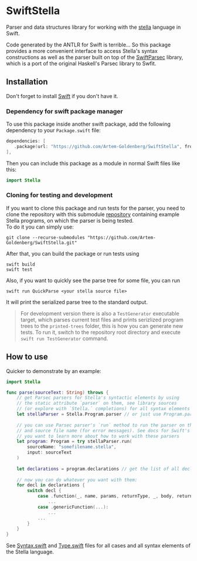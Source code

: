 #  SwiftStella

Parser and data structures library for working with 
the [stella](https://fizruk.github.io/stella/) language in Swift.

Code generated by the ANTLR for Swift is terrible... So this package provides a more
convenient interface to access Stella's syntax constructions as well as the parser
built on top of the [SwiftParsec](https://github.com/davedufresne/SwiftParsec) 
library, which is a port of the original Haskell's Parsec library to Swfit.

## Installation

Don't forget to install [Swift](https://www.swift.org/install) if you don't have it.

### Dependency for swift package manager

To use this package inside another swift package,
 add the following dependency to your `Package.swift` file:
 ```Swift
dependencies: [
    .package(url: "https://github.com/Artem-Goldenberg/SwiftStella", from: "1.1.0")
],
 ```
 
 Then you can include this package as a module in normal Swift files like this:
 ```Swift
 import Stella
 ```

### Cloning for testing and development

If you want to clone this package and run tests for the parser, you need to clone
the repository with this submodule [repository](https://github.com/Zelourses/stella-tests)
containing example Stella programs, on which the parser is being tested.  
To do it you can simply use:
```
git clone --recurse-submodules "https://github.com/Artem-Goldenberg/SwiftStella.git"
```

After that, you can build the package or run tests using
```
swift build
swift test
```

Also, if you want to quickly see the parse tree for some file, you can run
```
swift run QuickParse <your stella source file> 
```
It will print the serialized parse tree to the standard output.

> For development version there is also a `TestGenerator` executable target, which
  parses current test files and prints serizlized program trees to the `printed-trees`
  folder, this is how you can generate new tests. To run it, switch to the repository
  root directory and execute `swift run TestGenerator` command.


## How to use

Quicker to demonstrate by an example:

```Swift
import Stella

func parse(sourceText: String) throws {
    // get Parsec parsers for Stella's syntactic elements by using 
    // the static attribute `parser` on them, see library sources
    // (or explore with `Stella.` completions) for all syntax elements
    let stellaParser = Stella.Program.parser // or just use Program.parser
    
    // you can use Parsec parser's `run` method to run the parser on the specified text
    // and source file name (for error messages). See docs for Swift's Parsec library, if
    // you want to learn more about how to work with these parsers
    let program: Program = try stellaParser.run(
        sourceName: "somefilename.stella",
        input: sourceText
    )
    
    let declarations = program.declarations // get the list of all declarations
    
    // now you can do whatever you want with them:
    for decl in declarations {
        switch decl {
            case .function(_, name, params, returnType, _, body, returnExpr):
                ...
            case .genericFunction(...):
                ...
            ...
        } 
    }
}
```

See [Syntax.swift](Sources/Stella/Syntax.swift) and [Type.swift](Sources/Stella/Type.swift)
files for all cases and all syntax elements of the Stella language.
